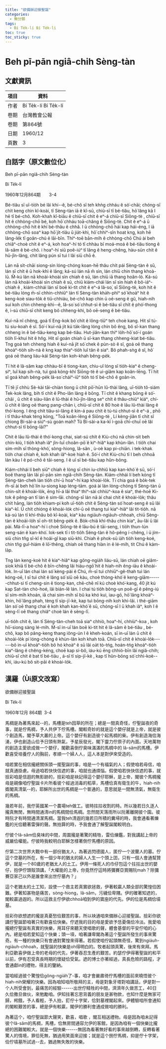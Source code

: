 ```yaml
---
title: "欲備辦迎接聖誕"
categories:
  - 無分類
tags:
  - Bí Te̍k-lí Bí Te̍k-lí
toc: true
toc_sticky: true
---
```


# Beh pī-pān ngiâ-chih Sèng-tàn

## 文獻資訊

| 項目 | 資料 |
|---|---|
| 作者 | Bí Te̍k-lí Bí Te̍k-lí |
| 卷期 | 台灣教會公報 |
| 卷期 | 第864號 |
| 日期 | 1960/12 |
| 頁數 | 3 |

## 白話字（原文數位化）

Beh pī-pān ngiâ-chih Sèng-tàn

Bí Te̍k-lí

1960年12月864期       3-4

Bé-tiâu sī uī-tio̍h bé lâi khí--ê, bé-chô sī teh khǹg chháu ê só͘-chāi; chóng-sī chi̍t keng chin kî-koài, tī Sèng-tàn iā ê kî-sū, chiū-sī tī bé-tiâu, hō͘ lâng kā I hē tī bé-chô. Koh-khah kî-biāu ê chiū-sī chit ê eⁿ-á chiū-sī Siōng-tè , chiū-sī hit ê chhòng-chō bé, koh hō͘ chháu toā-châng ê Siōng-tè. Chit ê eⁿ-á ū chhòng-chō hit ê khí bé-thâu ê chhâ. I ū chhòng-chō hái kap hái-éng, I iā chhòng-chō soaⁿ kap hō͘ ji̍t-tiâu ū jia̍t-khì, hō͘ chhiⁿ-sîn hoat kng, koh hē lâng-le̍k tī goân-chú ê lāi-bīn. Thiⁿ-toē bān-mi̍h ê chhòng-chō Chú ài beh chiâⁿ-choè chi̍t ê eⁿ-á, koh hoaⁿ-hí tó tī chhàu bī moá-moá ê bé-tiâu tiong ê lâ-sâm ê bé-chô. i hoaⁿ-hí siū poê-iúⁿ tī lâng ê heng-chêng, hàu-sūn chi̍t ê hū-jîn-lâng, chit lâng pún sī tuì I lâi siū chō ê.

Lán nā si̍t-chāi siong-sìn lóng-chóng koan-hē thâu chi̍t pái Sèng-tàn ê sū, lán sī chi̍t ê ū hok-khì ê lâng; ká-sú lán nā m̄ sìn, lán chiū chin thang khoà-lū. M̄-kú lán nā khoài-khoài sìn chiah ê sū, lán chiū iā thang hoân-ló. Ká-sú lán nā khoài-khoài sìn chiah ê sū, chiū kiám-chái lán sī sìn hiah ê bô-iáⁿ-chiah ê , kiám-chhái lán sī boē kì-tit chit ê eⁿ-á Iâ-so͘, sī Siōng-tè, koh hit ê bé-tiâu lóng m̄-sī chhin-chhiūⁿ lán tī Sèng-tàn kha̍h-phìⁿ só͘ khoàⁿ hit ê keng-koè siau-to̍k ê tiū-chhiáu, bé-chô kap chin ū oē-seng ê gû, hiah-nih suí koh chin chheng-khì--ê, Iâ-so͘ só͘ chhut-sì ê bé-tiâu sī chi̍t ê phó͘-thong ê, ì-sù chiū-sī chi̍t keng bô chheng-khì, bô oē-seng ê bé-tiâu.

Kuí-nā nî chêng, goá tī Eng-kok bó͘ chi̍t ê lông-tiûⁿ teh choè kang. Hit sî tú-tú siu-koah ê sî. Só͘-í kuí-nā ji̍t kú ta̍k-lâng lóng chin bô êng, bô sî-kan thang chheng in ê bé-tiâu-keng kap bé-tiâu. Hut-jiân-kan thiⁿ lo̍h-hō͘ só͘-í goán tio̍h lī-khui hit ê hn̂g. Hit sî goán chiah ū sî-kan thang chheng-kiat bé-tiâu. Tng goá teh chheng hiah ê kuí-nā ji̍t só͘ chek ê pùn-sò ê sî, goá oē thang khoàⁿ-tio̍h sih-nà ê kng kap thiaⁿ-tio̍h luî tân ê siaⁿ. Bô phah-sǹg ê sî, hō͘ goá oē thang liáu-kái Sèng-tàn koh-khah bêng-pe̍k.

Tī hit ê lâ-sâm kap chhàu-bī ê tiong-kan, chiu-uî lóng sī tio̍h-kiaⁿ ê cheng-siⁿ, luî kap sih-nà, tuì goá kóng-khí Siōng-tè ê ui-giâm kap koân-lēng. Tī hit sî goá khah bêng-pe̍k Iâ-so͘ cháiⁿ-iūⁿ tio̍h tó tī bé-chô ê goân-in.

Tī tē jī chhù Sè-kài tāi-chiàn tiong ū chi̍t pō͘-hūn Iû-thài lâng, uī-tio̍h tô-siám Tek-kok lâng, bih tī chi̍t ê Pho-lân lâng ê bōng. Tī chit ê khang bōng ê só͘-chāi , ū chi̍t ê siàu-liân ê Iû-thài ê hū-jîn-lâng seⁿ chi̍t ê thâu-chiūⁿ kiáⁿ, chí-ū chi̍t ê lâng oē thang pang-chān i, chiū-sī chi̍t ê 80 hoè ê lāu Iû-thài lâng ê thó͘-kong. I ēng chi̍t tiâu-sí-lâng ê kin-á pau chit ê tú-tú chhut-sì ê eⁿ-á , phō i tī thâu-khak téng kóng, "Toā koân-lêng ê Siōng-tè , Lí kèng-jiân tī chit sî chiong Bí-sài-a siúⁿ-sù goán mah? Tû Bí-sài-a ka-kī í-goā chī-chuī oē lâi chhut-sì tī bōng-lāi?"

Chit ê lāu Iû-thài ê thó͘-kong chai, siat-sú chi̍t ê Kiù-chú nā chin-si̍t beh chín-kiù, I tio̍h khah iâⁿ jîn-luī choân-pō͘ ê kiⁿ-hiâⁿ kap khùn-lân. I tio̍h chai sím-mi̍h sī thòng-khó͘, sòng-hiong, lâ-sân , ù-oè kap pi-chiān. i tek-khak tio̍h chai chiah ê, koh khah iâⁿ-koè hiah ê. Só͘-í chit Kiù-chú tī I beh chhoā lán kàu I ê pó-chō ê tāi-seng. I ê uī sī bé-tiâu kap hûn-bōng.

Kiám-chhái lí beh siūⁿ chiah ê lóng sī chin iu-chhiû kap kan-khó͘ ê sū, só͘-í boē thang lán lâi pī-pān sim ngiâ-chih Sèng-tàn. Kiám-chhái lí beh kóng tī Sèng-tàn-cheh lán tio̍h chí-ū hoaⁿ-hí kap khoài-lo̍k. Tī chia goá ê bo̍k-tek m̄-sī ài beh hō͘ lín iu-siong kap léng-tām. goá ài lán lóng-chóng tī Sèng-tàn ū chin-si̍t ê khoài-lo̍k, ēng hī-á lâi thiaⁿ thiⁿ-sài chhiùⁿ-koa ê siaⁿ, thé-hoē Ki-tok ê pêng-an tī lán ê sim-lāi. chóng-sī lán nā ài chai chit ê khoài-lo̍k; thâu chi̍t hāng, lán tio̍h khiam-pi koh uī-tio̍h chit ê Sèng-tàn só͘ hoat-seng ê sū lâi kiaⁿ-kî. Ū chi̍t chióng ê khoài-lo̍k chí-ū oē thang tuì kiaⁿ-hiâⁿ lâi tit-tio̍h. nā ká-sú lán tī khí-thâu bô kî-koài, kiaⁿ kàu ngia̍uh-ngia̍uh-chhoah, chiū Sèng-tàn ê khoài-lo̍h sī oh-tit bêng-pe̍k ê. Bo̍k-chiá khí-thâu chin kiaⁿ, āu-lâi ū lâi pài. Má-lī-a hoaⁿ-hí i choè Siōng-tè ê lāu-bú ê tāi-seng, i tio̍h thun-lún seng-sán ê kan-khó͘. Iok-sek tī i tit-tio̍h Sèng-tàn ê hô-pêng í-chêng, i ū jím-siū chin tn̂g sî-kî ê hoâi-gî kap siū-khì. Chiah ê phok-sū ia̍h tio̍h keng-koè, chin tn̂g guî-hiám ê lō͘-thêng, chiah oē thang hiàn in ê lé-mi̍h, tit Chú ê kàm-la̍p.

Tng lán keng-koè hit ê kiaⁿ-hiâⁿ kap gông-ngia̍h liáu-sū, lán chiah oē giâm-siok khiā tī bé-chô ê bīn-chêng lâi hiáu-ngō͘ hit ê hiah-nih êng-iāu ê khoài-lo̍k. In-uī lán chai lán só͘ kèng-pài ê Chú, m̄-sī tuì chhiūⁿ-gê-thah tuì lán kóng-oē, I sī tuì chi̍t ê lâng só͘ siū oē kàu, choè thòng-khó͘ ê keng-giām------chhut-sì tī cheng-sin ê tiong-kan, chē-chē nî kú choè khó͘-kang, 40 ji̍t kú kap Sat-tàn chò-hoé, lâi bián-lē lán. I chai tú tio̍h bông-un poē-gī ê pêng-iú sī sím-mi̍h khoán, iā chai sím-mih sī bû ka khó kui, iau-gō, hō͘ lâng khoàⁿ-khin, hō͘ lâng phah, tèng tī si̍p-jī-kè, kap tuì bōng-nih koh khí-lâi. i thé-giām lán só͘ oē thang chai ê koh khah kan-khó͘ ê sū, chóng-sī I ū khah iâⁿ, koh I ê sèng-lī oē thang chiâⁿ choè lán ê sèng-lī.

uī-tio̍h chit ê, lán tī Sèng-tàn-cheh toā siaⁿ chhiò, hoaⁿ-hí, chhiùⁿ-koa , koh hō͘-siong sàng lé-mi̍h. M̄-sī in-uī lán boē kì-tit hit ê lâ-sâm ê bé-tiâu , bé-chô, kap bô pâng-keng thang iông-ún I ê kheh-koán, sī in-uī lán ū chi̍t ê khoài-lo̍k pí lóng-chóng ê khùn-lân koh khah toā. Chiū-sī chi̍t ê khoài-lo̍k------bô in-uī khoàⁿ-tio̍h bô hó khoàⁿ ê sū lâi oa̍t tò-tńg, hoán-tńg khoàⁿ-tio̍h kiaⁿ-lâng ê chêng-kéng, choē kap sí-bô, iáu-kú ēng chhiò-bīn lâi ngiâ-chih; chiū-sī chit ê bat tī bé-tiâu , á-sī tī si̍p-jī-kè , kap tī hûn-bōng só͘ chhì-koè--khì, iáu-kú bô sit-pāi ê khoài-lo̍k.

## 漢羅（Ùi原文改寫）

欲備辦迎接聖誕

Bí Te̍k-lí

1960年12月 864期  3-4

馬椆是為著馬來起--的，馬槽是teh囥草的所在；總是一間真奇怪，佇聖誕夜的奇事，就是佇馬椆，予人共伊下佇馬槽。閣較奇妙的就是這个嬰仔就是上帝，就是彼个創造馬，閣予草大叢的上帝。這个嬰仔有創造彼个起馬椆的柴。伊有創造海佮海湧，伊也創造山佮予日頭有熱氣，予星辰發光，閣下靈力佇原子的內面。天地萬物的創造主愛欲成做一个嬰仔，閣歡喜倒佇臭味滿滿的馬椆中的 lâ-sâm的馬槽。伊歡喜受培養佇人的胸前，孝順一个婦人人，這人本是對伊來受造的。

咱若實在相信攏總關係頭一擺聖誕的事，咱是一个有福氣的人；假使咱若毋信，咱就真通掛慮。毋過咱若快快信遮的事，咱就也通煩惱。假使咱若快快信遮的事，就撿彩咱是信遐的無影跡的，撿彩咱是袂記得這个嬰仔耶穌，是上帝，閣彼个馬椆攏毋是親像咱佇聖誕卡片所看彼个經過消毒的稻草，馬槽佮真有衛生的牛，hiah-nih媠閣真清氣--的，耶穌所出世的馬椆是一个普通的，意思就是一間無清氣，無衛生的馬椆。

幾若年前，我佇英國某一个農場teh做工。彼時拄拄收割的時。所以幾若日久逐人攏真無閒，無時間通清in的馬椆間佮馬椆。忽然間天落雨所以阮著離開彼个園。彼時阮才有時間通清潔馬椆。當我teh清遐的幾若日所積的糞埽的時，我會通看著爍鑑的光佮聽著雷彈的聲。無拍算的時，予我會通了解聖誕閣較明白。

佇彼个lâ-sâm佮臭味的中間，周圍攏是著驚的精牲，雷佮爍鑑，對我講起上帝的威嚴佮權能。佇彼時我較明白耶穌怎樣著倒佇馬槽的原因。

佇第二次世界大戰中有一部份猶太人，為著逃閃德國人，匿佇一个波蘭人的墓。佇這个空墓的所在，有一個少年的猶太的婦人人生一个頭上囝，只有一個人會通幫贊伊，就是一个80歲的老猶太人的土工。伊用一條死人的巾仔包這个拄拄出世的嬰仔，抱伊佇頭殼頂講，「大權能的上帝，你竟然佇這時將彌賽亞賞賜阮mah？除彌賽亞家己以外是誰會來出世佇墓內？」

這个老猶太的土工知，設使一个救主若真實欲拯救，伊著較贏人類全部的驚惶佮困難。伊著知甚物是痛苦，sòng-hiong，lâ-sâm，污穢佮卑賤。伊的確著知遮的，閣較贏過遐的。所以這救主佇伊欲chhoā咱到伊的寶座的代先。伊的位是馬椆佮墳墓。

撿彩你欲想遮的攏是真憂愁佮艱苦的事，所以袂通咱來備辦心迎接聖誕。撿彩你欲講佇聖誕節咱著只有歡喜佮快樂。佇遮我的目的毋是愛欲予恁憂傷佮冷淡。我愛咱攏總佇聖誕有真實的快樂，用耳仔來聽天使唱歌的聲，體會基督的平安佇咱的心內。總是咱若愛知這个快樂；頭一項，咱著謙卑閣為著這个聖誕所發生的事來驚奇。有一種的快樂只有會通對驚惶來得著。若假使咱佇起頭無奇怪，驚到ngia̍uh-ngia̍uh-chhoah，就聖誕的快樂是oh得明白的。牧者起頭真驚，後來有來拜。馬利亞歡喜伊做上帝的老母的代先，伊著吞忍生產的艱苦。約瑟佇伊得著聖誕的和平以前，伊有忍受真長時期的懷疑佮受氣。遮的博士亦著經過，真長危險的路程，才會通獻in的禮物，得主的鑒納。

當咱經過彼个驚惶佮gông-ngia̍h了-事，咱才會嚴肅徛佇馬槽的面前來曉悟彼个hiah-nih榮耀的快樂。因為咱知咱所敬拜的主，毋是對象牙塔對咱講話，伊是對一个人所受會到，最痛苦的經驗------出世佇精牲的中間，濟濟年久做苦工，40日久佮撒旦做伙，來勉勵咱。伊知拄著忘恩背義的朋友是甚物款，也知什麼是無家可歸，枵餓，予人看輕，予人拍，釘佇十字架，佮對墓裡閣起來。伊體驗咱所會通知的閣較艱苦的事，總是伊有較贏，閣伊的勝利會通成做咱的勝利。

為著這个，咱佇聖誕節大聲笑，歡喜，唱歌 ，閣互相送禮物。毋是因為咱未記得彼个lâ-sâm的馬椆，馬槽，佮無房間通容允伊的客館，是因為咱有一個快樂比攏總的困難閣較大。就是一個快樂------無因為看著無好看的事來越倒轉，反轉看著驚人的情境，罪佮死無，猶過用笑面來迎接；就是這个捌佇馬椆，抑是佇十字架，佮佇墳墓所試過--去，猶過無失敗的快樂。
